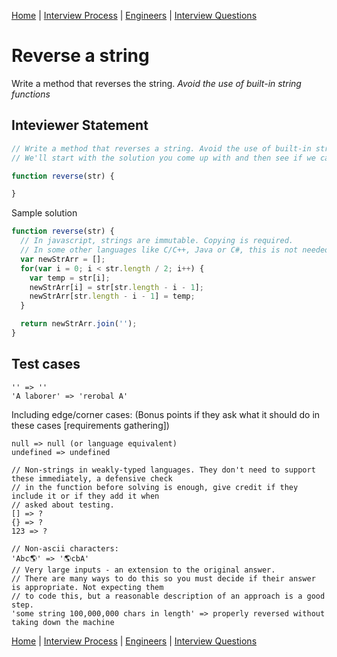 [Home](../../../README.md) |
[Interview Process](../../README.md) |
[Engineers](../README.md) |
[Interview Questions](README.md)

# Reverse a string

Write a method that reverses the string. *Avoid the use of built-in string functions*

## Inteviewer Statement
``` javascript
// Write a method that reverses a string. Avoid the use of built-in string reversal or split functions.
// We'll start with the solution you come up with and then see if we can make it more performant.

function reverse(str) {

}
```

Sample solution
``` javascript
function reverse(str) {
  // In javascript, strings are immutable. Copying is required.
  // In some other languages like C/C++, Java or C#, this is not needed and the optimal solution does the swap in-place.
  var newStrArr = [];
  for(var i = 0; i < str.length / 2; i++) {
    var temp = str[i];
    newStrArr[i] = str[str.length - i - 1];
    newStrArr[str.length - i - 1] = temp;
  }

  return newStrArr.join('');
}
```

## Test cases
```
'' => ''
'A laborer' => 'rerobal A'
```

Including edge/corner cases:
(Bonus points if they ask what it should do in these cases [requirements gathering])
```
null => null (or language equivalent)
undefined => undefined

// Non-strings in weakly-typed languages. They don't need to support these immediately, a defensive check
// in the function before solving is enough, give credit if they include it or if they add it when
// asked about testing.
[] => ?
{} => ?
123 => ?

// Non-ascii characters:
'Abc🌎' => '🌎cbA'
// Very large inputs - an extension to the original answer.
// There are many ways to do this so you must decide if their answer is appropriate. Not expecting them
// to code this, but a reasonable description of an approach is a good step.
'some string 100,000,000 chars in length' => properly reversed without taking down the machine
```

[Home](../../../README.md) |
[Interview Process](../../README.md) |
[Engineers](../README.md) |
[Interview Questions](README.md)
